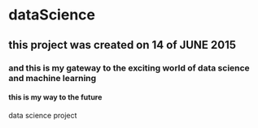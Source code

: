 # dataScience
## this project was created on 14 of JUNE 2015
### and this is my gateway to the exciting world of data science and machine learning
#### this is my way to the future

data science project
